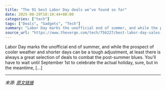 ```yaml
---
title: "The 91 best Labor Day deals we’ve found so far"
date: 2025-08-29T18:19:44+08:00
categories: ["tech"]
tags: ["Deals", "Gadgets", "Tech"]
summary: "Labor Day marks the unofficial end of summer, and while the prospect of cooler weather and shorter days can be a tough adjustment, at least there is always a great selection of deals to combat the pos"
source_url: "https://www.theverge.com/tech/756227/best-labor-day-sales-deals-2025"
---
```


Labor Day marks the unofficial end of summer, and while the prospect of cooler weather and shorter days can be a tough adjustment, at least there is always a great selection of deals to combat the post-summer blues. You’ll have to wait until September 1st to celebrate the actual holiday, sure, but in the meantime, [&#8230;]

---

*来源: [原文链接](https://www.theverge.com/tech/756227/best-labor-day-sales-deals-2025)*
